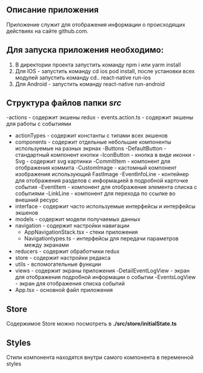 ## Описание приложения ##
Приложение служит для отображения информации о происходящих действиях на сайте github.com.
## Для запуска приложения необходимо: ##
 1) В директории проекта запустить команду npm i или yarm install
 2) Для IOS - запустить команду cd ios pod install, после установки всех модулей запустить команду cd.. react-native run-ios
 3) Для Android - запустить команду react-native run-android
## Структура файлов папки _src_ ##
 -actions - содержит экшены redux
    - events.action.ts - содержит экшены для работы с событиями 
- actionTypes - содержит константы c типами всех экшенов
- components - содержит отдельные небольшие компоненты используемые на разных экрнах
  -Buttons
    -DefaultButton - стандартный компонент кнопки
    -IconButton - кнопка в виде иконки
  -Svg - содержит svg картинки 
  -CommitItem - компонент для отображения коммита
  -CustomImage - кастомный компонент изображения использующий FastImage
  -EventInfoLine - контейнер для отображения разделов с информацией в подробной карточке события
  -EventItem - компонент для отображения элемента списка с событиями
  -LinkLine - компонент для перехода по ссылке во внешний ресурс 
- interface - содержит часто используемые интерфейсы и интерфейсы экшенов
- models - содержит модели получаемых данных
- navigation - содержит настройки навигации
    - AppNavigationStack.tsx - стеки приложения
    - Navigationtypes.ts - интерфейсы для передачи параметров между экранами
- reducers - содержит обработчики redux
- store - содержит настройки редакса
- utils - вспомогательные функции
- views - содержит экраны приложения
    -DetailEventLogView - экран для отображения подробной информации о событии
    -EventsLogView - экран для отображения списка событий 
- App.tsx - основной файл приложения
## Store ##

Содержимое Store можно посмотреть в **./src/store/initialState.ts**

## Styles ##

Стили компонента находятся внутри самого компонента в переменной styles